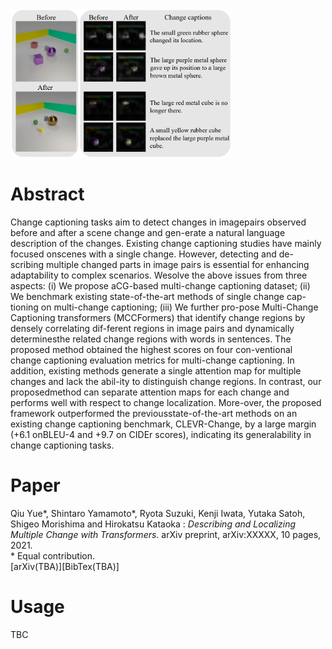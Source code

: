 <div style="margin-left:auto;margin-right:auto;width:100%"><img src="image/MCCFormers_teaser.png" width=70% /></div>

# Abstract
Change captioning tasks aim to detect changes in imagepairs observed before and after a scene change and gen-erate a natural language description of the changes. Existing change captioning studies have mainly focused onscenes with a single change. However, detecting and de-scribing multiple changed parts in image pairs is essential for enhancing adaptability to complex scenarios. Wesolve the above issues from three aspects: (i) We propose aCG-based multi-change captioning dataset; (ii) We benchmark existing state-of-the-art methods of single change cap-tioning on multi-change captioning; (iii) We further pro-pose Multi-Change Captioning transformers (MCCFormers) that identify change regions by densely correlating dif-ferent regions in image pairs and dynamically determinesthe related change regions with words in sentences. The proposed method obtained the highest scores on four con-ventional change captioning evaluation metrics for multi-change captioning. In addition, existing methods generate a single attention map for multiple changes and lack the abil-ity to distinguish change regions. In contrast, our proposedmethod can separate attention maps for each change and performs well with respect to change localization. More-over, the proposed framework outperformed the previousstate-of-the-art methods on an existing change captioning benchmark, CLEVR-Change, by a large margin (+6.1 onBLEU-4 and +9.7 on CIDEr scores), indicating its generalability in change captioning tasks.

# Paper
Qiu Yue\*, Shintaro Yamamoto\*, Ryota Suzuki, Kenji Iwata, Yutaka Satoh, Shigeo Morishima and Hirokatsu Kataoka : *Describing and Localizing Multiple Change with Transformers*. arXiv preprint, arXiv:XXXXX, 10 pages, 2021.  
\* Equal contribution.  
\[arXiv(TBA)\][BibTex(TBA)]

# Usage
TBC

